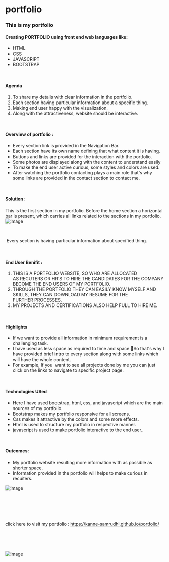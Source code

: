 # portfolio

### This is my portfolio 

#### Creating PORTFOLIO using front end web languages like:
* HTML
* CSS
* JAVASCRIPT
* BOOTSTRAP


<br>

#### Agenda

1. To share my details with clear information in the portfolio.
2. Each section having particular information about a specific thing.
3. Making end user happy with the visualization.
4. Along with the attractiveness, website should be interactive.


<br>



#### Overview of portfolio :

* Every section link is provided in the Navigation Bar.
* Each section have its own name defining that what content it is having.
* Buttons and links are provided for the interaction with the portfolio.
* Some photos are displayed along with the content to understand easily
* To make the end user active curious, some styles and colors are used.
* After watching the portfolio contacting plays a main role that's why some links are provided in the contact section to contact me.

<br>

#### Solution :


This is the first section in my portfolio.
Before the home section a horizontal bar is present, which carries all links related to the sections in my portfolio. <br>
![image](https://github.com/Kanne-Samrudhi/portfolio/assets/134263151/10b72a27-1f36-4de9-bc6a-f24d78afd34a)


<br>


 Every section is having particular information about specified thing.

<br>

#### End User Benifit :


1. THIS IS A PORTFOLIO WEBSITE, SO WHO ARE ALLOCATED AS RECUTERS OR HR'S TO HIRE THE CANDIDATES FOR THE COMPANY BECOME THE END USERS OF MY PORTFOLIO.
2. THROUGH THE PORTFOLIO THEY CAN EASILY KNOW MYSELF AND SKILLS, THEY CAN DOWNLOAD MY RESUME FOR THE FURTHER PROCESSES.
3. MY PROJECTS AND CERTIFICATIONS ALSO HELP FULL TO HIRE ME.


<br>



#### Highlights
 


* If we want to provide all information in minimum requirement is a challenging task. 
* I have used as less space as required to time and space.So that's why I have provided brief intro to every section along with some links which will have the whole content.
* For example, If you  want to see all projects done by me you can just click on the links to navigate to specific project page.


<br>



#### Technologies USed


*  Here I have used bootstrap, html, css, and javascript which are the main sources of my portfolio.
* Bootstrap makes my portfolio responsive for all screens.
* Css makes it attractive by the colors and some more effects.
* Html is used to structure my portfolio in respective manner.
* javascript is used to make portfolio interactive to the end user..



<br>


#### Outcomes:

* My portfolio website resulting more information with as possible as shorter space. 
* Information provided in the portfolio will helps to make curious in recuiters. <br>



![image](https://github.com/Kanne-Samrudhi/portfolio/assets/134263151/1ccd51ee-c2b3-4a90-b80b-313a1724d71c)















<br><br><br><br>













click here to visit my portfolio : https://kanne-samrudhi.github.io/portfolio/









<br><br><br>













![image](https://github.com/Kanne-Samrudhi/portfolio/assets/134263151/4aba98be-cc73-402f-a328-e750714e416b)

